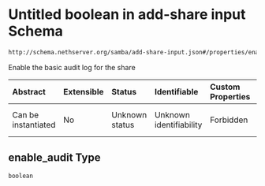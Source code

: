 # Untitled boolean in add-share input Schema

```txt
http://schema.nethserver.org/samba/add-share-input.json#/properties/enable_audit
```

Enable the basic audit log for the share

| Abstract            | Extensible | Status         | Identifiable            | Custom Properties | Additional Properties | Access Restrictions | Defined In                                                                  |
| :------------------ | :--------- | :------------- | :---------------------- | :---------------- | :-------------------- | :------------------ | :-------------------------------------------------------------------------- |
| Can be instantiated | No         | Unknown status | Unknown identifiability | Forbidden         | Allowed               | none                | [add-share-input.json\*](samba/add-share-input.json "open original schema") |

## enable\_audit Type

`boolean`
